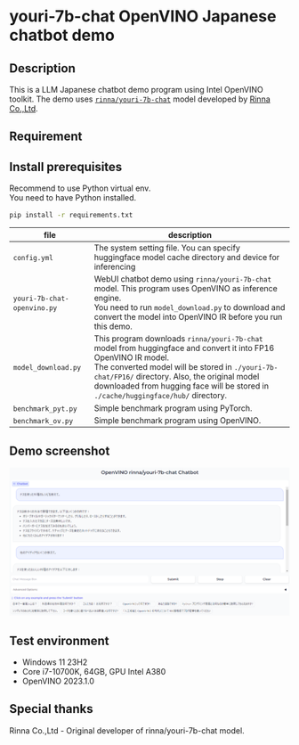# youri-7b-chat OpenVINO Japanese chatbot demo

## Description
This is a LLM Japanese chatbot demo program using Intel OpenVINO toolkit. The demo uses [`rinna/youri-7b-chat`](https://huggingface.co/rinna/youri-7b-chat) model developed by [Rinna Co.,Ltd](https://rinna.co.jp).

## Requirement


## Install prerequisites
Recommend to use Python virtual env.<br>
You need to have Python installed.
```sh
pip install -r requirements.txt
```

|file|description|
|---|---|
|`config.yml`|The system setting file. You can specify huggingface model cache directory and device for inferencing|
|`youri-7b-chat-openvino.py`|WebUI chatbot demo using `rinna/youri-7b-chat` model. This program uses OpenVINO as inference engine.<br>You need to run `model_download.py` to download and convert the model into OpenVINO IR before you run this demo.|
|`model_download.py`|This program downloads `rinna/youri-7b-chat` model from huggingface and convert it into FP16 OpenVINO IR model.<br>The converted model will be stored in `./youri-7b-chat/FP16/` directory. Also, the original model downloaded from hugging face will be stored in `./cache/huggingface/hub/` directory.|
|`benchmark_pyt.py`|Simple benchmark program using PyTorch.|
|`benchmark_ov.py`|Simple benchmark program using OpenVINO.|

## Demo screenshot
![example](./resources/example.png)

## Test environment
- Windows 11 23H2
- Core i7-10700K, 64GB, GPU Intel A380
- OpenVINO 2023.1.0

## Special thanks
Rinna Co.,Ltd - Original developer of rinna/youri-7b-chat model.
